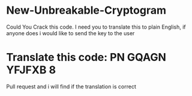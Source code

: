 # New-Unbreakable-Cryptogram
Could You Crack this code. I need you to translate this to plain English, if anyone does i would like to send the key to the user

# Translate this code: PN GQAGN YFJFXB 8

Pull request and i will find if the translation is correct
